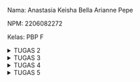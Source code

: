 Nama: Anastasia Keisha Bella Arianne Pepe

NPM: 2206082272

Kelas: PBP F

<details>
<summary>TUGAS 2</summary>

Link adaptable: https://bookstore.adaptable.app/main/

1. Jelaskan bagaimana cara kamu mengimplementasikan checklist di atas secara step-by-step (bukan hanya sekadar mengikuti tutorial).

a. Membuat sebuah proyek Django baru.
- Membuat direktori baru (toko_buku) dan masuk ke dalamnya
- Membuka terminal dan membuat virtual menjalankan perintah "python -m venv env"
- Mengaktifkan virtual environment dengan mennjalankan perintah "env\Scripts\activate.bat". Virtual environment akan aktif yang ditandai dengan (env) di baris input terminal
- Di dalam direktori toko_buku, dibuat berkas requirements.txt dan menambahkan beberapa dependecies
- Pasang dependencies dengan menjalankan perintah "pip install -r requirements.txt"
- Membuat proyek Django dengan nama toko_buku dengan perintah "django-admin startproject toko_buku ."
- Untuk konfigurasi proyek dan menjalankan server, ditambahkan "*" pada ALLOWED_HOST di settings.py untuk keperluan deployment dan mengizinkan akses dari semua host
- Menjalankan server Django dengan perintah "python manage.py runserver"
- Membuka http://localhost:8000 pada peramban web dan terlihat animasi roket, maka aplikasi Django sudah berhasil dibuat
- Menghentikan server dengan CTRL + C
- Menonaktifkan virtual environment dengan perintah "deactivate"
- Membuat repositori GitHub baru (toko-buku) dengan visibilitas public
- Menginisiasi direktori toko_buku sebagai repositori Git
- Menambahkan dan mengisi berkas .gitignore untuk menentukan berkas-berkas dan direktori-direktori yang harus diabaikan oleh Git
- Melakukan add, commit, push dari direktori lokal

b. Membuat aplikasi dengan nama main pada proyek tersebut.
- Membuka direktori proyek toko_buku yang sebelumnya sudah dibuat
- Membuka terminal dengan direktori kerja saat ini adalah direktori utama toko_buku
- Mengaktifkan virtual environment dengan menjalankan perintah "env\Scripts\activate.bat"
- Membuat aplikasi baru bernama "main" dengan menjalankan perintah "python manage.py startapp main"
- Mendaftarkan aplikasi main ke dalam proyek dengan membuka berkas settings.py di dalam direktori proyek toko_buku dan menambahkan 'main' ke variabel "INSTALLED_APPS" untuk mendaftarkan aplikasi main ke dalam proyek toko_buku 

c. Melakukan routing pada proyek agar dapat menjalankan aplikasi main.
= Membuat model pada aplikasi main dengan nama Item dan memiliki atribut wajib sebagai berikut.
name sebagai nama item dengan tipe CharField.
amount sebagai jumlah item dengan tipe IntegerField.
description sebagai deskripsi item dengan tipe TextField.
- Membuat direktori baru bernama templates dalam direktori aplikasi main
- Membuat dan mengisi berkas main.html sesuai data yang diinginkan dan diperlukan
- Memeriksa tampilan dasar html dengan membuka main.html di peramban web
- Mengubah berkas models.py dalam aplikasi main untuk mendefinisikan model baru dengan atribut atau field yang diinginkan dan diperlukan
- Membuat migrasi model dengan menjalankan perintah "python manage.py makemigrations" 
- Menjalankan perintah "python manage.py migrate" untuk menerapkan migrasi ke dalam basis data lokal

d. Membuat sebuah fungsi pada views.py untuk dikembalikan ke dalam sebuah template HTML yang menampilkan nama aplikasi serta nama dan kelas kamu.
- Membuka berkas views.py di dalam berkas aplikasi main
- Menambahkan baris-baris impor "from django.shortcuts import render" di bagian paling atas berkas untuk mengimpor fungsi render dari modul django.shortcuts yang akan digunakan untuk me-render tampilan html dengan menggunakan data yang diberikan. 
- Menambahkan fungsi show_main(request) di bawah impor dan mengisi dictionary context yang berisi data yang akan dikirimkan ke tampilan serta me-return render(request, "main.html", context) untuk me-rendder tampilan main.html dengan menggunakan fungsi render
- Mengubah template main.html agar dapat menampilkan data yang telah diambil dari model dengan mengubah variabel yang sebelumnya dibuat secara statis menjadi kode Django yang sesuai untuk menampilkan data

e. Membuat sebuah routing pada urls.py aplikasi main untuk memetakan fungsi yang telah dibuat pada views.py.
- Membuat berkas urls.py di dalam direktori main
- Mengisi urls.py dengan kode yang sesuai untuk mengartur rute url yang terkait dengan aplikasi main
- Impor path dari django.urls untuk mendefinisikan pola url
- Menggunakan fungsi show_main dari modul main.views sebagai tampilan yang akan ditampilkan ketika URL terkait diakses
- Nama pada app_name untuk memberikan nama unik pada pola url dalam aplikasi
- Selanjutnya, buka berkas urls.py di dalam direktori proyek toko_buku, bukan yang ada dalam direktori aplikasi main
- Mengimpor fungsi include dari django.urls
- Menambahkan rute url untuk mengarahkan ke tampilan main di dalam variabel urlpatterns
- Menjalankan pryek Django dengan perintah "python manage.py runserver"
- Membuka http://localhost:8000/main/ di peramban web untuk melihan halaman yang sudah dibuat

f. Melakukan deployment ke Adaptable terhadap aplikasi yang sudah dibuat sehingga nantinya dapat diakses oleh teman-temanmu melalui Internet.
- Login ke Adaptable.io menggunakan akun GitHub yang digunnakan untuk membuat proyek toko_buku
- Menekan tombol "New App"
- Memilih "Connect an Existing Repository"
- Menghubungkan Adaptable.io dengan GitHub dan memilih "All Repositories" pada proses instalasi
- Memilih repositori proyek toko-buku sebagai basis aplikasi yang akan di deploy
- Memilih branch main untuk dijadikan sebagai deployment branch
- Memilih "Python App Template" sebagai template deployment
- Memilih "PostgreSQL" sebagai tipe basis data yang akan digunakan
- Menyesuaikan versi python dengan spesifikasi aplikasi
- Pada bagian "Start Command" dimasukkan perintah "python manage.py migrate && gunicorn toko_buku.wsgi"
- Memasukkan nama aplikasi yang akan menjadi nama domain situs web aplikasi
- Centang bagian "HTTP Listener on PORT" dan klik  "Deploy App" untuk memulai proses deployment aplikasi

g. Membuat sebuah README.md yang berisi tautan menuju aplikasi Adaptable yang sudah di-deploy
- Menambahkan READM.md di direktori utama toko_buku
- Melakukan add, commit, push

2. Buatlah bagan yang berisi request client ke web aplikasi berbasis Django beserta responnya dan jelaskan pada bagan tersebut kaitan antara urls.py, views.py, models.py, dan berkas html.
![Bagan](bagan.png)
Penjelasan:
- User membuat request ke web aplikasi berbasi Django
- Request tersebut diteruskan ke Django
- Django mengidentifikasi path url (urls.py mengatur rute url terkait)
- View menggunakan model untuk memproses request dan meneruskannya ke template (views.py mengatur logika bisnis aplikasi dan menangani request yang diterima melalui url dengan mengambil data dari model, memproses data itu, kemudian memberikan response)
- Model digunakan untuk mengakses dan menyimpan data ke dalam basis data (models.py)
- Template akan menghasilkan response yang sesuai dengan menampilkan data yang diterima dari database, seperti berkas html 
- Berkas html diteruskan ke web client

3. Jelaskan mengapa kita menggunakan virtual environment? Apakah kita tetap dapat membuat aplikasi web berbasis Django tanpa menggunakan virtual environment?
- Virtual environment digunakan karena proyek dapat membutuhkan dependencies yang berbeda-beda setiap proyeknya. Oleh karena itu, dibutuhkan virtual environment untuk menjalankannya tanpa merubah konfigurasi sistem operasi yang kita pakai agar menghindari masalah/crash.
- Kita masih dapat membuat aplikasi web berbasis Django tanpa menggunakan virtual environment, tetapi dapat memungkinkan terjadinya masalah konlfik versi dan kesulitan dalam mengelola dependencies.

4. Jelaskan apakah itu MVC, MVT, MVVM dan perbedaan dari ketiganya.
a. MVC (Model-View-Controller) -> Sebuah pola desain arsitektur yang digunakan dalam pengembangan web  dengan cara memisahkan kode menjadi tiga bagian, yaitu Model, View, dan Controller.
- Model: Menyimpan data dan logika bisnis 
- View: Menampilkan data kepada pengguna dalam bentuk GUI (Graphical User Interface)
- Controller: Menghubungkan dan mengatur model serta view
b. MVT (Model-View-Template) -> Sebuah konsep arsitektur yang digunakan dalam pengembangan web untuk memisahkan komponen-komponen utama dari sebuah aplikasi. Konsep ini memungkinkan pengembang web untuk mengorganisasi dan mengelola kode dengan lebih terstruktur.
- Model: Menyimpan data dan logika aplikasi.
- View: Menampilkan data dari model dan menghubungkannya dengan template.
- Template: Menentukan tampilan antarmuka pengguna.
c. MVVM (Model-View-ViewModel) -> Sebuah arsitektur pembuatan aplikasi berbasi GUI yang berfokus pada peisahan antara lofika bisnis dan tampilan aplikasi.
- Model: Menyimpan data dan logika bisnis 
- View: Menampilkan data ke pengguna, tetapi tidak memiliki logika bisnis
- ViewModel: Perantara antara Model dan View. Berinteraksi dengan model dimana data yang ada akan diteruskan ke View

Perbedaan:
- MVC -> umum digunakan dalam pengembangan web tradisional, tampilannya dikontrol oleh View
- MVT -> khusus digunakan dalam Django, penggunaan template yang berperan dalam menampilkan data
- MVVM -> umum digunakan dalam pengembangan aplikasi berbasis dekstop dan mobile, menggunakan ViewModel sebagai perantara sehingga tampilan antarmuka pengguna lebih dinamis
</details>

<details>
<summary>TUGAS 3</summary>

1. Apa perbedaan antara form POST dan form GET dalam Django?
GET
- Tidak menampilkan data atau nilai pada URL
- Lebih aman untuk data-data sensitif, seperti password
- Digunakan untuk data yang relatif kecil

POST
- Menampilkan data atau nilai pada URL
- Kurang aman untuk data sensitif
- Digunakan untuk data yang relatif besar

2. Apa perbedaan utama antara XML, JSON, dan HTML dalam konteks pengiriman data?
XML
- Markup languange untuk menyimpan dan nmengirim data
- Menyimpan elemen secara terstruktur 
- Lebih sulit dibaca karena banyaknya tag dan hierarki yang kompleks

JSON
- Syntax JSON lebih mudah dibaca dibandingkan XML
- Memiliki stuktur yang lebih sederhana

HTML
- Berfokus dalam penyajian data untuk mengatur tampilan dari halaman web
- Mudah dibaca

3. Mengapa JSON sering digunakan dalam pertukaran data antara aplikasi web modern?
JSON sering digunakan dalam pertukaran data antara aplikasi web modern karena memiliki syntax yang ringan dan mudah dibaca oleh manusia. Selain itu, JSON mudah diproses oleh mesin dan mudah untuk melakukan parsing.

4. Jelaskan bagaimana cara kamu mengimplementasikan checklist di atas secara step-by-step (bukan hanya sekadar mengikuti tutorial).
a. Membuat input form untuk menambahkan objek model pada app sebelumnya
- Membuka folder toko_buku lalu masuk ke cmd
- Menjalankan virtual environment
- Membuka urls.py yang ada di folder toko_buku lalu ubah path main/ menjadi ''
- Mengimplementasikan skeleton sebagai kerangka views dengan membuat folder templates pada root folder dan membuat berkas base.htm yang berfungsi sebagai template dasar yang dapat digunakan sebagai kerangka umum untuk halaman web lainnya di dalam proyek.
- Membuka settings.py pada subdirektori shopping_list dan menambahkan "'DIRS': [BASE_DIR / 'templates']" pada "TEMPLATES" agar berkas base.html terdeteksi sebagai berkas template.
- Ubah code berkas main.html pada subdirektori templates yang ada pada direktori main dengan menambahkan "{% extends 'base.html' %}" yang berarti kita menggunakan base.html sebagai template utama.
- Membuat berkas baru pada direktori main dengan nama forms.py untuk membuat struktur form yang dapat menerima data produk baru dan mengisi file dengan kode yang sesuai.
- Menambahkan beberapa import yang sesuai pada berkas views.py 
- Membuat fungsi baru bernama create_product pada views.py untuk menerima parameter request dan menuliskan kode yang sesuai untuk menghasilkan formulir yang dapat menambahkan data produk secara otomatis ketika data di-submit dari form.
- Menambahkan "products = Product.objects.all()" pada fungsi show_main dalam berkas views.py untuk mengambil seluruh object Product yang tersimpan pada database.
- Import fungsi create_product dalam urls.py pada folder main
- Menambahkan path url ke dalam urlpatterns pada urls.py di main untuk mengakses fungsi yang sudah di-import.
- Membuat berkas html baru bernama create_product.html pada direktori main/templates dengan kode yang sesuai.
- Menambahkan kode yang sesuai pada main.htm untuk menampilkan data produk dalam bentuk table serta tombol "Add New Product" yang akan redirect ke halaman form.

b. Tambahkan 5 fungsi views untuk melihat objek yang sudah ditambahkan dalam format HTML, XML, JSON, XML by ID, dan JSON by ID
- Membuka views.py pada folder main dan menambahkan import HttpResponse dan Serializer
- Membuat fungsi yang menerima parameter request bernama show_xml dan show_json, lalu mengisinya dengan kode yang sesuai
- Membuat fungsi yang menerima parameter equest dan id bernama show_xml_by_id dan show_json_by_id, lalu mengisinya dengan kode yang sesuai
- Mengimpor fungsi yang sudah dibuat dalam urls.py pada folder main
- Menambahkan path utl ke dalam urlpatterns untuk mengakses fungsi yang sudah diimpor tadi

c. Membuat routing URL untuk masing-masing views yang telah ditambahkan pada poin 2
- Menambahkan 
    path('', show_main, name='show_main'),  -> HTML
    path('create-product', create_product, name='create_product'),
    path('xml/', show_xml, name='show_xml'), -> XML
    path('json/', show_json, name='show_json'),   -> JSON
    path('xml/<int:id>/', show_xml_by_id, name='show_xml_by_id'),  -> XML by ID
    path('json/<int:id>/', show_json_by_id, name='show_json_by_id'),   -> JSON by ID
  ke dalam urlpatterns di urls.py

Screenshot dari hasil akses URL pada Postman
- HTML 
![HTML](HTML.png)

- JSON
![JSON](JSON.png)

- JSON by ID
![JSON by ID](JSONbyID.png)

- XML
![XML](XML.png)

- XML by ID
![XML by ID](XMLbyID.png)
</details>

<details>
<summary>TUGAS 4</summary>

1. Apa itu Django UserCreationForm, dan jelaskan apa kelebihan dan kekurangannya?
- UserCreationForm adalah impor formulir bawaan yang memudahkan pembuatan formulir pendaftaran pengguna dalam aplikasi web. Dengan formulir ini, pengguna baru dapat mendaftar dengan mudah di situs web Anda tanpa harus menulis kode dari awal.
- Kelebihan: mudah digunakan, data pribadi (seperti password) aman terjaga dalam database, dapat di custom sesuai kebutuhan
- Kekurangan: tampilan defaultnya sederhana, fungsi autentikasinya terbatas, dan tidak memiliki fitur lanjutan selain username dan password

2. Apa perbedaan antara autentikasi dan otorisasi dalam konteks Django, dan mengapa keduanya penting?
- Autentikasi adalah proses memverifikasi identitas pengguna atau siapa yang mengakses (login)
- Otorisasi adalah proses memverifikasi apakah pengguna mempunyai akses terhadap sesuatu
- Keduanya penting karena mengontrol akses dan keamanan pengguna dalam melakukan suatu tindakan

3. Apa itu cookies dalam konteks aplikasi web, dan bagaimana Django menggunakan cookies untuk mengelola data sesi pengguna?
- Cookies dalam konteks aplikasi web adalah data kecil yang disimpan di sisi klien dalam browser dan digunakan untuk menyimpan informasi mengenai autentikasi, user tracking, dan preferensi pengguna.
- Django menggunakan cookies untuk mengelola data sesi pengguna dengan membaca parameter cookies yang di pass ole browser, menyimpan data di session model, memodifikasi informasi di session, dan mengirimkan cookies kembali ke browser.

4. Apakah penggunaan cookies aman secara default dalam pengembangan web, atau apakah ada risiko potensial yang harus diwaspadai?
- Mungkin ada risiko potensial yang harus diwaspadai, seperti kebocoran data atau pencurian informasi, cookies tidak aman, dan dapat mengancam privasi pengguna.

5. Jelaskan bagaimana cara kamu mengimplementasikan checklist di atas secara step-by-step (bukan hanya sekadar mengikuti tutorial).
a. Mengimplementasikan fungsi registrasi, login, dan logout untuk memungkinkan pengguna untuk mengakses aplikasi sebelumnya dengan lancar.
- Menjalankan virtual environment
- Membuat fungsi register, login_user, dan logout_user dengan parameter request pada views.py di subdirektori main
- Menambahkan import redirect, UserCreationForm, messages, authenticate, login, dan logout pada bagian paling atas
- Membuat berkas register.html dan login.html pada folder main/templates dengan isi yang sesuai
- Menambahkan button logout di berkas main.html
- Impor fungsi register, login_user, dan logout_user pada urls.py
- Menambahkan path url ke urlpatterns untuk mengakses fungsi yang telah diimpor

b. Membuat dua akun pengguna dengan masing-masing tiga dummy data menggunakan model yang telah dibuat pada aplikasi sebelumnya untuk setiap akun di lokal.
- Melakukan register akun
- Login dengan username dan password yang sudah didaftarkan
- Menambahkan data dengan add new product

- Akun Pengguna 1
![Akun Pengguna 1](AkunPengguna1.png)
- Akun Pengguna 2
![Akun Pengguna 2](AkunPengguna2.png)

c. Menghubungkan model Item dengan User.
- Menambahkan kode untuk mengimpor model "from django.contrib.auth.models import User" pada models.py di subdirektori main
- Menambahkan model Product yang telah dibuat dengan "user = models.ForeignKey(User, on_delete=models.CASCADE)" untuk menghubungkan satu produk dengan satu user melalui sebuah relationship dimana sebuah produk pasti terasosiasikan dengan seorang user
- Mengubah potongan kode pada fungsi create_product yang ada di views.py dalam subdirektori main dengan kode yang sesuai sehingga dapat mencegah Django agar tidak langsung menyimpan objek yang telah dibuat dari form langsung ke database sehingga memungkinkan kita untuk memodifikasi terlebih dahulu objek tersebut sebelum disimpan ke database. Kita dapat mengisi field user dengan objek User dari return value request.user yang sedang terotorisasi untuk menandakan bahwa objek tersebut dimiliki oleh pengguna yang sedang login
- Mengubah fungsi show_main dengan kode yang sesuai untuk menampilkan objek Product yang terasosiasikan dengan pengguna yang sedang login. Ini dilakukan dengan menyaring seluruh objek dengan hanya mengambil Product yang dimana field user terisi dengan objek User yang sama dengan pengguna yang sedang login. Kemudian ditambahkan juga request.user.username berfungsi untuk menampilkan username pengguna yang login pada halaman main
- Menyimpan semua perubahan
- Melakukan migrasi model
- Mengaplikasikan migrasi yang telah dilakukan

d. Menampilkan detail informasi pengguna yang sedang logged in seperti username dan menerapkan cookies seperti last login pada halaman utama aplikasi.
- Menambahkan import login_required pada bagian paling atas views.py
- Menambahkan kode @login_required(login_url='/login') di atas fungsi show_main agar halaman main hanya dapat diakses oleh pengguna yang sudah login (terautentikasi)
- Menambahkan import HttpResponseRedirect, reverse, dan datetime pada bagian paling atas views.py dalam subdirektori main
- Menambahkan fungsi untuk menambahkan cookie bernama last_login pada fungsi login_user untuk melihat kapan terakhir kali pengguna melakukan login
- Menambahkan potongan code 'last_login': request.COOKIES['last_login'] ke dalam variabel context pada fungsi show_main
- Mengubah fungsi logout_user dengan menambahkan response.delete_cookie('last_login') untuk menghapus cookie last_login saat pengguna melakukan logout
- Menambahkan kode untuk menampilkan sesi terakhir login di main.html
</details>

<details>
<summary>TUGAS 5</summary>

## Jelaskan manfaat dari setiap element selector dan kapan waktu yang tepat untuk menggunakannya.
Element Selector memungkinkan kita mengubah properti untuk semua elemen yang memiliki tag HTML yang sama menggunakan element sebagai selector dalam file CSS. Element selector menggunakan format [id_name] (tanpa diawali oleh sebuah simbol). Element selector dapat digunakan saat ingin memberi style yang sama pada beberapa elemen dengan tag uang sama dalam berkas html.

## Jelaskan HTML5 Tag yang kamu ketahui.
- `<head>` -> Digunakan untuk bagian kepala dari dokumen;
- `<title>` -> Digunakan untuk judul web;
- `<body>` -> Digunakan untuk bagian isi dari website.
- `<header>` -> Digunakan untuk mengelompokkan elemen-elemen yang berada di bagian atas halaman atau bagian dari suatu konten. Biasanya, ini termasuk logo, judul halaman, navigasi, dan elemen-elemen terkait lainnya.
- `<tr>` -> Mendefinisikan setiap baris dalam tabel
- `<td>` -> Mendefinisikan sel data yang merupakan konten utama dalam tabel. Sel berada di dalam baris
- `<th>` -> Digunakan untuk mendefinisikan sel header, seperti judul kolom.
- `<nav>` -> Digunakan untuk mengelompokkan elemen-elemen yang mengandung navigasi situs web, seperti menu navigasi utama.
- `<h1> sampai <h6>` -> Digunakan untuk membuat heading pada artikel
- `<p>` ->	Digunakan untuk membuat paragraf
- `<br>`	Memasukan satu baris putus
- `<!-- -->` -> Digunakan untuk membuat komentar

## Jelaskan perbedaan antara margin dan padding.
Margin digunakan untuk mengatur jarak antara suatu elemen dengan elemen-elemen lain di luarnya. Margin tidak mempunyai warna background dan atribut visual lain.
Padding digunakan untuk mengatur jarak antara konten dalam elemen dengan batas elemen itu sendiri. Padding dapat memiliki warna latar belakang yang sama dengan elemen tersebut, sehingga bagian padding akan berwarna sesuai dengan elemen tersebut.

## Jelaskan perbedaan antara framework CSS Tailwind dan Bootstrap. Kapan sebaiknya kita menggunakan Bootstrap daripada Tailwind, dan sebaliknya?
Tailwind	
- Tailwind CSS membangun tampilan dengan menggabungkan kelas-kelas utilitas yang telah didefinisikan sebelumnya.
- Tailwind CSS memiliki file CSS yang lebih kecil sedikit dibandingkan Bootstrap dan hanya akan memuat kelas-kelas utilitas yang ada.
- Tailwind CSS memiliki memberikan fleksibilitas dan adaptabilitas tinggi terhadap proyek.
- Tailwind CSS memiliki pembelajaran yang lebih curam karena memerlukan pemahaman terhadap kelas-kelas utilitas yang tersedia dan bagaimana menggabungkannya untuk mencapai tampilan yang diinginkan.

Bootstrap	
- Bootstrap menggunakan gaya dan komponen yang telah didefinisikan, yang memiliki tampilan yang sudah jadi dan dapat digunakan secara langsung.
- Bootstrap memiliki file CSS yang lebih besar dibandingkan dengan Tailwind CSS karena termasuk banyak komponen yang telah didefinisikan.
- Bootstrap sering kali menghasilkan tampilan yang lebih konsisten di seluruh proyek karena menggunakan komponen yang telah didefinisikan.
- Bootstrap memiliki pembelajaran yang lebih cepat untuk pemula karena dapat mulai dengan komponen yang telah didefinisikan.

Bootstrap dapat digunakan pada saat ingin mendesain dengan lebih efesien menggunakan komponen yang sudah disediakan. Sedangkan, Tailwind CSS dapat digunakan pada saat menginginkan tampilan yang fleksibel sesuai dengan keinginan.

## Jelaskan bagaimana cara kamu mengimplementasikan checklist di atas secara step-by-step (bukan hanya sekadar mengikuti tutorial).
- Pertama-tama, menambahkan bootstrap CSS dan juga JS
```
<head>
    {% block meta %}
        ...
    {% endblock meta %}
    <link href="https://cdn.jsdelivr.net/npm/bootstrap@5.3.2/dist/css/bootstrap.min.css" rel="stylesheet" integrity="sha384-T3c6CoIi6uLrA9TneNEoa7RxnatzjcDSCmG1MXxSR1GAsXEV/Dwwykc2MPK8M2HN" crossorigin="anonymous">
    <script src="https://code.jquery.com/jquery-3.6.0.min.js" integrity="sha384-KyZXEAg3QhqLMpG8r+J4jsl5c9zdLKaUk5Ae5f5b1bw6AUn5f5v8FZJoMxm6f5cH1" crossorigin="anonymous"></script>
    <script src="https://cdn.jsdelivr.net/npm/@popperjs/core@2.11.8/dist/umd/popper.min.js" integrity="sha384-I7E8VVD/ismYTF4hNIPjVp/Zjvgyol6VFvRkX/vR+Vc4jQkC+hVqc2pM8ODewa9r" crossorigin="anonymous"></script>
    <script src="https://cdn.jsdelivr.net/npm/bootstrap@5.3.2/dist/js/bootstrap.min.js" integrity="sha384-BBtl+eGJRgqQAUMxJ7pMwbEyER4l1g+O15P+16Ep7Q9Q+zqX6gSbd85u4mG4QzX+" crossorigin="anonymous"></script>
</head>
```

- Memodifikasi warna background pada halaman login
```
body {
        background-color: #C2E4F7; /* Warna biru */
        ...
    }
```

- Memodifikasi font style pada halaman login
```
body {
        ...
        font-family: 'Poppins', sans-serif;
    }
```

- Memodifikasi tampilan button yang ada pada halaman login
```
.btn-daftar {
      background-color: #007BFF;
      color: #fff;
      border: none;
      padding: 10px 20px;
      border-radius: 5px;
      cursor: pointer;
      transition: background-color 0.3s ease;
  }
```

- Memodifikasi halaman register, edit product, dan add new product, seperti memodifikasi tampilan halaman login

- Menambahkan navbar

- Membuat navbar di bagian kiri berisikan nama proyek dan button untuk menambahkan produk baru
```
<div class="navbar-left">
        <h1 class="custom-font-nama-toko">Bookstore</h1>
        <a href="{% url 'main:create_product' %}">
            <button class="navbar-button">Add New Product</button>  <!-- Button untuk menambah produk baru -->
        </a>
    </div>
```

- Membuat navbar di bagian kanan berisikan nama/username, kelas, dan button logout
```
<div class="navbar-right">
        <!-- Mengatur navbar untuk menampilkan informasi mengenai nama/username dan kelas -->
        <div class="navbar-info">
            <p>Hi!, <span class="bold-font">{{ nama }}</span>!</p> <!-- Menampilkan Nama -->
            <p>{{ kelas }}</p> <!-- Menampilkan Kelas -->
            <p>Sesi terakhir login: {{ last_login }}</p>
        </div>
        <a href="{% url 'main:logout' %}">
            <button class="navbar-button">Logout</button>  <!-- Button untuk keluar dari akun -->
        </a>
    </div>
```

- Mengatur tampilan untuk bagian tabel yang berisikan produk-produk yang ada

- Mengatur tampilan baris terakhir tabel agar menampilkan warna yang berbeda dengan baris yang lain
```
.inventory-product:last-child
    background-color: rgb(249, 221, 221); 
```

</details>